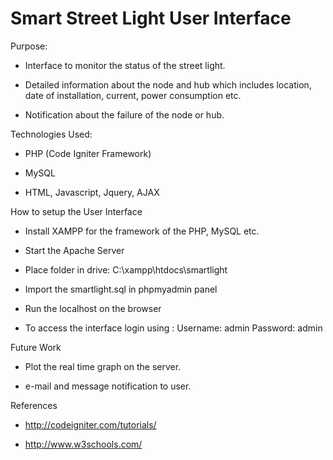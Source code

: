 Smart Street Light User Interface
=======================

Purpose:


 - Interface to monitor the status of the street light.
 
 - Detailed information about the node and hub which includes location, date of installation, current, power consumption etc.
 
 - Notification about the failure of the node or hub.

Technologies Used:

 - PHP (Code Igniter Framework)
 
 - MySQL
 
 - HTML, Javascript, Jquery, AJAX
 
How to setup the User Interface

 - Install XAMPP for the framework of the PHP, MySQL etc.
 
 - Start the Apache Server
 
 - Place folder in drive: C:\xampp\htdocs\smartlight
 
 - Import the smartlight.sql in phpmyadmin panel
 
 - Run the localhost on the browser
 
 - To access the interface login using : Username: admin Password: admin
 

Future Work

 - Plot the real time graph on the server.
 
 - e-mail and message notification to user.

References

 - http://codeigniter.com/tutorials/
 
 - http://www.w3schools.com/ 
